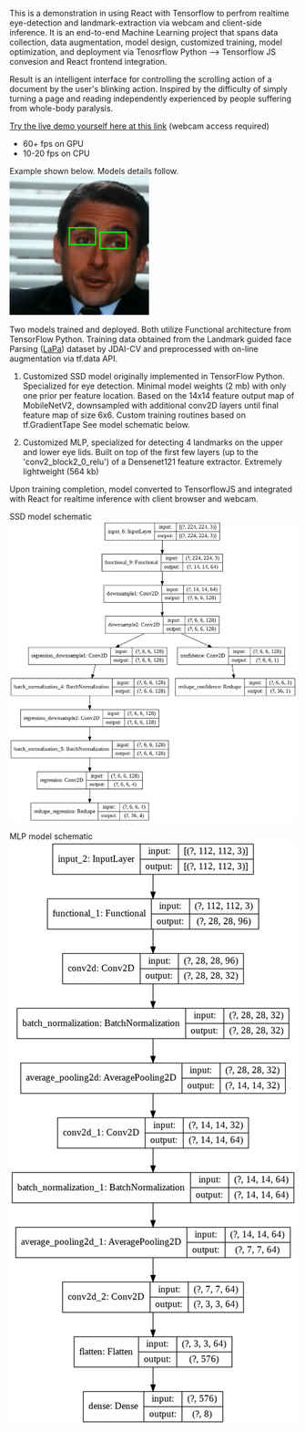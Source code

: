 This is a demonstration in using React with Tensorflow to perfrom realtime eye-detection and landmark-extraction via webcam and
client-side inference. It is an end-to-end Machine Learning project that spans data collection, data augmentation, model design, customized training,
model optimization, and deployment via Tenosrflow Python --> Tensorflow JS convesion and React frontend integration. 

Result is an intelligent interface for controlling the scrolling action of a document by the user's blinking action. Inspired by the difficulty of
simply turning a page and reading independently experienced by people suffering from whole-body paralysis.

[Try the live demo yourself here at this link](https://jhanmtl.github.io/eye-scroller/) (webcam access required)
* 60+  fps on GPU
* 10-20 fps on CPU

Example shown below. Models details follow.
![](./public/demo.gif)

Two models trained and deployed. Both utilize Functional architecture from TensorFlow Python. Training data obtained from the 
Landmark guided face Parsing ([LaPa](https://github.com/JDAI-CV/lapa-dataset)) dataset by JDAI-CV and preprocessed with on-line augmentation via tf.data API.

1. Customized SSD model originally implemented in TensorFlow Python. Specialized for eye detection. Minimal model weights (2 mb) with only one prior per feature location. Based on the 14x14 feature
output map of MobileNetV2, downsampled with additional conv2D layers until final feature map of size 6x6. Custom training routines based on tf.GradientTape
See model schematic below.

2. Customized MLP, specialized for detecting 4 landmarks on the upper and lower eye lids.
Built on top of the first few layers (up to the 'conv2_block2_0_relu') of a Densenet121 feature extractor. Extremely lightweight (564 kb)

Upon training completion, model converted to TensorflowJS and integrated with React for realtime inference with client browser and webcam.




SSD model schematic
![](public/detectorModelSchematic.png)



MLP model schematic
![](./public/landmarkModelSchematic.png)


